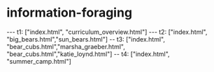 ﻿# information-foraging
--- t1:
["index.html", "curriculum_overview.html"]
--- t2:
["index.html", "big_bears.html","sun_bears.html"]
-- t3:
["index.html", "bear_cubs.html","marsha_graeber.html", "bear_cubs.html","katie_loynd.html"]
-- t4:
["index.html", "summer_camp.html"]
